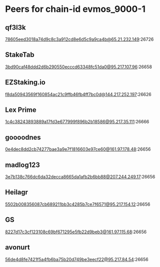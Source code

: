 # Peers for chain-id evmos_9000-1

## qf3l3k
78605eed3018a74d9c8c3a912cd8e6d5c9a9ca4b@65.21.232.149:26726

## StakeTab
3bd90caf48ddd2d6b290550ecccd63348fc51da0@95.217.107.96:26658

## EZStaking.io
f8da50943569f160854ac21c9ffb46fb4ff7bc0d@144.217.252.197:26626

## Lex Prime
1c4c38243893889a17fd3e677999f896b2b18586@95.217.35.111:26666

## goooodnes
0e4dec8dd2cb74277bae3a9e7f1816603e97ce60@161.97.178.48:26656

## madlog123
3e7b138c766dc6da32decca8665da1afb2b6bb88@207.244.249.17:26656

## Heilagr
5502b008356087cb689211bb3c4285b7ce7f6571@95.217.154.12:26656

## GS
8227d17c3cf123108c69bf671295e5fb22d9beb3@161.97.115.68:26656

## avonurt
56de4d8fe7421f5a4fb6ba75b20d749be3eecf22@95.217.84.54:26656
